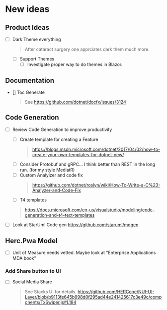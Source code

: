 # New ideas

## Product Ideas
- [ ] Dark Theme everything
  > After cataract surgery one apprciates dark them much more.
  - [ ] Support Themes
    - [ ] Investigate proper way to do themes in Blazor.

## Documentation
- [] Toc Generate
  > See https://github.com/dotnet/docfx/issues/3124

## Code Generation
- [ ] Review Code Generation to improve productivity
  - [ ] Create template for creating a Feature
    >https://blogs.msdn.microsoft.com/dotnet/2017/04/02/how-to-create-your-own-templates-for-dotnet-new/
  - [ ] Consider Protobuf and gRPC... I think better than REST in the long run. (for my style MediatR)
  - [ ] Custom Analyizer and code fix 
    > https://github.com/dotnet/roslyn/wiki/How-To-Write-a-C%23-Analyzer-and-Code-Fix
  - [ ] T4 templates 
  >https://docs.microsoft.com/en-us/visualstudio/modeling/code-generation-and-t4-text-templates

 - [ ] Look at StarUml Code gen https://github.com/staruml/mdgen


## Herc.Pwa Model 

- [ ] Unit of Measure needs vetted.  Maybe look at "Enterprise Applications MDA book"

### Add Share button to UI 
  - [ ] Social Media Share
    > See Stacks UI for details.
    > https://github.com/HERCone/NUI-UI-Layer/blob/b9113fe645b998d0f295ad44e241425617c3e49c/components/TxSwiper.js#L184